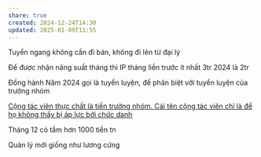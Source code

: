 ```yaml
---
share: true
created: 2024-12-24T14:30
updated: 2025-01-09T11:55
---
```

Tuyển ngang không cần đi bán, không đi lên từ đại lý


Để được nhận năng suất tháng thì IP tháng liền trước ít nhất 3tr
2024 là 2tr

Đồng hành
Năm 2024 gọi là tuyển luyện, để phân biệt với tuyển luyện của trưởng nhóm


[Cộng tác viên thực chất là tiền trưởng nhóm. Cái tên cộng tác viên chỉ là để họ không thấy bị áp lực bởi chức danh](./C%E1%BB%99ng%20t%C3%A1c%20vi%C3%AAn,%20ti%E1%BB%81n%20tr%C6%B0%E1%BB%9Fng%20nh%C3%B3m/C%E1%BB%99ng%20t%C3%A1c%20vi%C3%AAn%20th%E1%BB%B1c%20ch%E1%BA%A5t%20l%C3%A0%20ti%E1%BB%81n%20tr%C6%B0%E1%BB%9Fng%20nh%C3%B3m.%20C%C3%A1i%20t%C3%AAn%20c%E1%BB%99ng%20t%C3%A1c%20vi%C3%AAn%20ch%E1%BB%89%20l%C3%A0%20%C4%91%E1%BB%83%20h%E1%BB%8D%20kh%C3%B4ng%20th%E1%BA%A5y%20b%E1%BB%8B%20%C3%A1p%20l%E1%BB%B1c%20b%E1%BB%9Fi%20ch%E1%BB%A9c%20danh.md)

Tháng 12 có tầm hơn 1000 tiền tn

Quản lý mới giống như lương cứng 